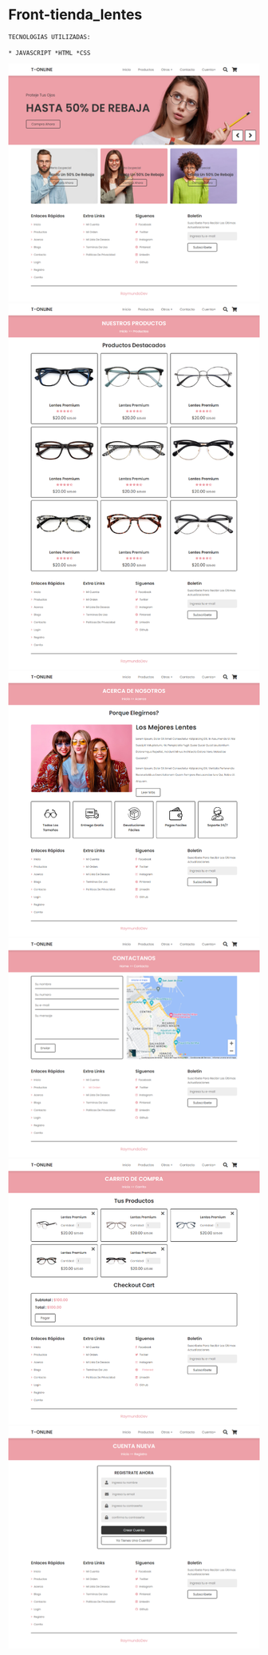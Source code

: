 # Front-tienda_lentes


```
TECNOLOGIAS UTILIZADAS:

* JAVASCRIPT *HTML *CSS 

```

<img src="images/tonline1.png">

<img src="images/tonline2.png">

<img src="images/tonline4.png">

<img src="images/tonline8.png">

<img src="images/tonline6.png">

<img src="images/tonline7.png">
